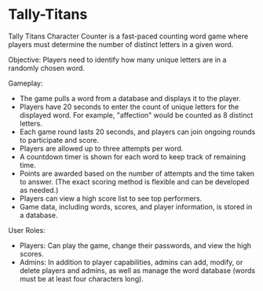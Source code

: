 # Tally-Titans

Tally Titans Character Counter is a fast-paced counting word game where players must determine the number of distinct letters in a given word.

Objective: Players need to identify how many unique letters are in a randomly chosen word.

Gameplay:

- The game pulls a word from a database and displays it to the player.
- Players have 20 seconds to enter the count of unique letters for the displayed word. For example, "affection" would be counted as 8 distinct letters.
- Each game round lasts 20 seconds, and players can join ongoing rounds to participate and score.
- Players are allowed up to three attempts per word.
- A countdown timer is shown for each word to keep track of remaining time.
- Points are awarded based on the number of attempts and the time taken to answer. (The exact scoring method is flexible and can be developed as needed.)
- Players can view a high score list to see top performers.
- Game data, including words, scores, and player information, is stored in a database.

User Roles:

- Players: Can play the game, change their passwords, and view the high scores.
- Admins: In addition to player capabilities, admins can add, modify, or delete players and admins, as well as manage the word database (words must be at least four characters long).
